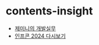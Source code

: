 # contents-insight

- [제미니의 개발실무](./제미니의%20개발실무/README.md)
- [인프콘 2024 다시보기](./인프콘%202024%20다시보기/README.md)
